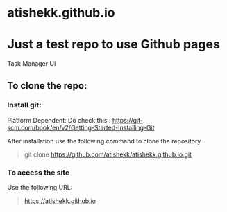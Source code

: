 # atishekk.github.io
# Just a test repo to use Github pages
Task Manager UI

## To clone the repo:
### Install git:
Platform Dependent:
Do check this : https://git-scm.com/book/en/v2/Getting-Started-Installing-Git

After installation use the following command to clone the repository
> git clone https://github.com/atishekk/atishekk.github.io.git

### To access the site
Use the following URL:
> https://atishekk.github.io
